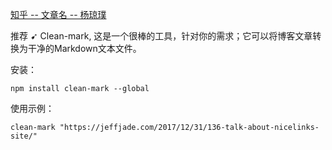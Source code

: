[知乎 -- 文章名 -- 杨琼璞](https://www.zhihu.com/question/269930403)

推荐 ➹ Clean-mark, 这是一个很棒的工具，针对你的需求；它可以将博客文章转换为干净的Markdown文本文件。

安装：

```JSX
npm install clean-mark --global
```

使用示例：

```JSX
clean-mark "https://jeffjade.com/2017/12/31/136-talk-about-nicelinks-site/"
```
